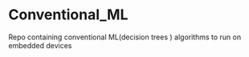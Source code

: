 # Conventional_ML
Repo containing conventional ML(decision trees ) algorithms to run on embedded devices
